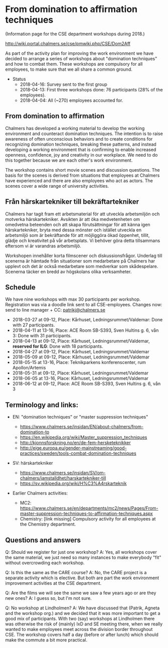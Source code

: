 # From domination to affirmation techniques
(Information page for the CSE department workshops during 2018.)

http://wiki.portal.chalmers.se/cse/pmwiki.php/CSE/Dom2Aff

As part of the activity plan for improving the work environment we have decided to arrange a series of workshops about "domination techniques" and how to combat them. These workshops are compulsory for all employees, to make sure that we all share a common ground.

* Status
    * 2018-04-16: Survey sent to the first group
    * 2018-04-13: First three workshops done: 76 participants (28% of the employees).
    * 2018-04-04: All (~270) employees accounted for.

## From domination to affirmation

Chalmers has developed a working material to develop the working environment and counteract domination techniques. The intention is to raise awareness of often unconscious behaviors and to create conditions for recognizing domination techniques, breaking these patterns, and instead developing a working environment that is confirming to enable increased openness, confidence, joy and creativity in our workplace. We need to do this together because we are each other's work environment.

The workshop contains short movie scenes and discussion questions. The basis for the scenes is derived from situations that employees at Chalmers have experienced and there are also employees who act as actors. The scenes cover a wide range of university activities.

## Från härskartekniker till bekräftartekniker

Chalmers har tagit fram ett arbetsmaterial för att utveckla arbetsmiljön och motverka härskartekniker. Avsikten är att öka medvetenheten om omedvetna beteenden och att skapa förutsättningar för att känna igen härskartekniker, bryta med dessa mönster och istället utveckla en arbetsmiljö som är bekräftande för att möjliggöra ökad öppenhet, tillit, glädje och kreativitet på vår arbetsplats. Vi behöver göra detta tillsammans eftersom vi är varandras arbetsmiljö.

Workshopen innehåller korta filmscener och diskussionsfrågor. Underlag till scenerna är hämtade från situationer som medarbetare på Chalmers har upplevt och det är också medarbetare som medverkar som skådespelare. Scenerna täcker en bredd av högskolans olika verksamheter.

## Schedule

We have nine workshops with max 30 participants per workshop. Registration was via a doodle link sent to all CSE-employees. Changes now: send to line manager + CC: patrikj@chalmers.se

* 2018-03-27 at 09-12, Place: Kårhuset, Ledningsrummet/Valdemar: Done with 27 participants.
* 2018-04-11 at 13-16, Place: ACE Room SB-S393, Sven Hultins g. 6, vån 3: Done with 31 participants.
* 2018-04-13 at 09-12, Place: Kårhuset, Ledningsrummet/Valdemar, **reserved for ILG**: Done with 18 participants.
* 2018-04-27 at 09-12, Place: Kårhuset, Ledningsrummet/Valdemar
* 2018-05-09 at 09-12, Place: Kårhuset, Ledningsrummet/Valdemar
* 2018-05-15 at 13-16, Place: Teknikparkens konferenscenter, rum Apollon/Artemis
* 2018-05-31 at 09-12, Place: Kårhuset, Ledningsrummet/Valdemar
* 2018-06-05 at 13-16, Place: Kårhuset, Ledningsrummet/Valdemar
* 2018-06-12 at 09-12, Place: ACE Room SB-S393, Sven Hultins g. 6, vån 3

## Terminology and links:

* EN: "domination techniques" or "master suppression techniques"
    * https://www.chalmers.se/insidan/EN/about-chalmers/from-domination-to
    * https://en.wikipedia.org/wiki/Master_suppression_techniques
    * http://kjonnsforskning.no/en/de-fem-hersketeknikker
    * http://eige.europa.eu/gender-mainstreaming/good-practices/sweden/tools-combat-domination-techniques
* SV: härskartekniker
    * https://www.chalmers.se/insidan/SV/om-chalmers/jamstalldhet/harskartekniker-till
    * https://sv.wikipedia.org/wiki/H%C3%A4rskarteknik

* Earlier Chalmers activities:
    * MC2: https://www.chalmers.se/en/departments/mc2/news/Pages/From-master-suppression-techniques-to-affirmation-techniques.aspx
    * Chemistry: [link missing] Compulsory activity for all employees at the Chemistry department.

## Questions and answers

Q: Should we register for just one workshop?
A: Yes, all workshops cover the same material, we just need so many instances to make everybody "fit" without overcrowding each workshop.

Q: Is this the same as the CARE course?
A: No, the CARE project is a separate activity which is elective. But both are part the work environment improvement activities at the CSE department.

Q: Are the films we will see the same we saw a few years ago or are they new ones?
A: I guess so, but I'm not sure.

Q: No workshop at Lindholmen?
A: We have discussed that (Patrik, Agneta and the workshop org.) and we decided that it was more important to get a good mix of participants. With two (say) workshops at Lindholmen there was otherwise the risk of (mainly) IxD and SE meeting there, when we really wanted to make employees meet across the division border throughout CSE. The workshop covers half a day (before or after lunch) which should make the commute a bit more practical.